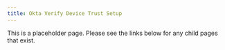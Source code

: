 ```yaml
---
title: Okta Verify Device Trust Setup
---
```


This is a placeholder page. Please see the links below for any child pages that exist.
